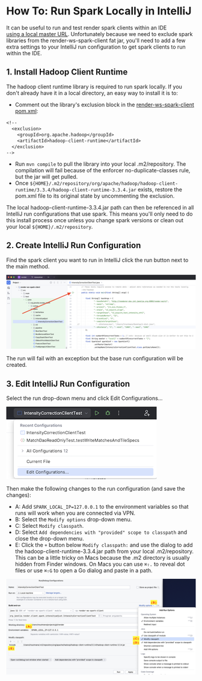 # How To: Run Spark Locally in IntelliJ

It can be useful to run and test render spark clients within an IDE  
[using a local master URL](https://spark.apache.org/docs/3.4.1/submitting-applications.html#master-urls).  Unfortunately 
because we need to exclude spark libraries from the render-ws-spark-client fat jar, you'll need to add a 
few extra settings to your IntelliJ run configuration to get spark clients to run within the IDE.

## 1. Install Hadoop Client Runtime

The hadoop client runtime library is required to run spark locally.  If you don't already have it in a local directory, 
an easy way to install it is to: 
- Comment out the library's exclusion block in the 
[render-ws-spark-client pom.xml](../../../../../render-ws-spark-client/pom.xml#L213-L216):
```
<!--
  <exclusion>
    <groupId>org.apache.hadoop</groupId>
    <artifactId>hadoop-client-runtime</artifactId>
  </exclusion>
-->
```
- Run `mvn compile` to pull the library into your local .m2/repository.  The compilation will fail because of 
  the enforcer no-duplicate-classes rule, but the jar will get pulled.
- Once `${HOME}/.m2/repository/org/apache/hadoop/hadoop-client-runtime/3.3.4/hadoop-client-runtime-3.3.4.jar` exists,
restore the pom.xml file to its original state by uncommenting the exclusion.

The local hadoop-client-runtime-3.3.4.jar path can then be referenced in all IntelliJ run configurations 
that use spark.  This means you'll only need to do this install process once unless you change spark versions 
or clean out your local `${HOME}/.m2/repository`.  

## 2. Create IntelliJ Run Configuration

Find the spark client you want to run in IntelliJ click the run button next to the main method.

![run button](../../resources/image/how-to-local-spark-intellij/how-to-local-spark-intellij-01.png)

The run will fail with an exception but the base run configuration will be created.  

## 3. Edit IntelliJ Run Configuration

Select the run drop-down menu and click Edit Configurations...

![select edit configuration](../../resources/image/how-to-local-spark-intellij/how-to-local-spark-intellij-02.png)

Then make the following changes to the run configuration (and save the changes):
- A: Add `SPARK_LOCAL_IP=127.0.0.1` to the environment variables so that runs will work when you are connected via VPN. 
- B: Select the `Modify options` drop-down menu.
- C: Select `Modify classpath`. 
- D: Select `Add dependencies with "provided" scope to classpath` and close the drop-down menu.
- E: Click the `+` button below `Modify classpath:` and use the dialog to add the hadoop-client-runtime-3.3.4.jar 
     path from your local .m2/repository.  This can be a little tricky on Macs because the .m2 directory is usually 
     hidden from Finder windows.  On Macs you can use `⌘⇧.` to reveal dot files or use `⌘⇧G` to open a 
     Go dialog and paste in a path. 

![edit configuration](../../resources/image/how-to-local-spark-intellij/how-to-local-spark-intellij-03.png)



  
